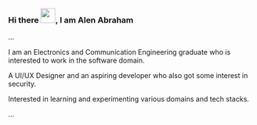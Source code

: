 ### Hi there <img src="https://raw.githubusercontent.com/MartinHeinz/MartinHeinz/master/wave.gif" width="30px" >, I am Alen Abraham
...

<p>I am an Electronics and Communication Engineering graduate who is interested to work in the software domain.</p>
<p>A UI/UX Designer and an aspiring developer who also got some interest in security.</p>
<p>Interested in learning and experimenting various domains and tech stacks.</p> 
...


<!--
**Alenabraham07/Alenabraham07** is a ✨ _special_ ✨ repository because its `README.md` (this file) appears on your GitHub profile.

Here are some ideas to get you started:

- 🔭 I’m currently working on ...
- 🌱 I’m currently learning ...
- 👯 I’m looking to collaborate on ...
- 🤔 I’m looking for help with ...
- 💬 Ask me about ...
- 📫 How to reach me: ...
- 😄 Pronouns: ...
- ⚡ Fun fact: ...
-->
